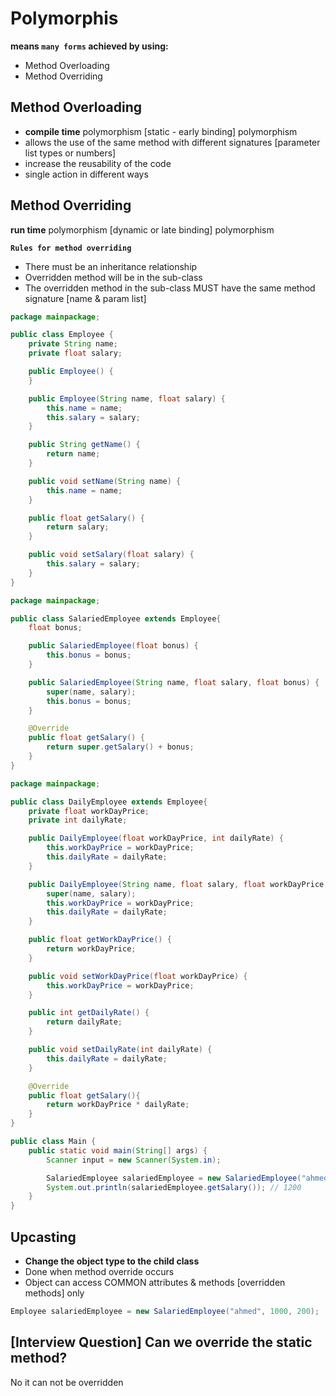 # Polymorphis
**means `many forms` achieved by using:**
- Method Overloading
- Method Overriding


## Method Overloading
- **compile time** polymorphism [static - early binding] polymorphism
- allows the use of the same method with different signatures [parameter list types or numbers]
- increase the reusability of the code
- single action in different ways

## Method Overriding
**run time** polymorphism [dynamic or late binding] polymorphism

**`Rules for method overriding`** 
- There must be an inheritance relationship
- Overridden method will be in the sub-class
- The overridden method in the sub-class MUST have the same method signature [name & param list]

```java
package mainpackage;

public class Employee {
    private String name;
    private float salary;

    public Employee() {
    }

    public Employee(String name, float salary) {
        this.name = name;
        this.salary = salary;
    }

    public String getName() {
        return name;
    }

    public void setName(String name) {
        this.name = name;
    }

    public float getSalary() {
        return salary;
    }

    public void setSalary(float salary) {
        this.salary = salary;
    }
}
```

```java
package mainpackage;

public class SalariedEmployee extends Employee{
    float bonus;

    public SalariedEmployee(float bonus) {
        this.bonus = bonus;
    }

    public SalariedEmployee(String name, float salary, float bonus) {
        super(name, salary);
        this.bonus = bonus;
    }

    @Override
    public float getSalary() {
        return super.getSalary() + bonus;
    }
}
```

```java
package mainpackage;

public class DailyEmployee extends Employee{
    private float workDayPrice;
    private int dailyRate;

    public DailyEmployee(float workDayPrice, int dailyRate) {
        this.workDayPrice = workDayPrice;
        this.dailyRate = dailyRate;
    }

    public DailyEmployee(String name, float salary, float workDayPrice, int dailyRate) {
        super(name, salary);
        this.workDayPrice = workDayPrice;
        this.dailyRate = dailyRate;
    }

    public float getWorkDayPrice() {
        return workDayPrice;
    }

    public void setWorkDayPrice(float workDayPrice) {
        this.workDayPrice = workDayPrice;
    }

    public int getDailyRate() {
        return dailyRate;
    }

    public void setDailyRate(int dailyRate) {
        this.dailyRate = dailyRate;
    }

    @Override
    public float getSalary(){
        return workDayPrice * dailyRate;
    }
}
```

```java
public class Main {
    public static void main(String[] args) {
        Scanner input = new Scanner(System.in);

        SalariedEmployee salariedEmployee = new SalariedEmployee("ahmed", 1000, 200);
        System.out.println(salariedEmployee.getSalary()); // 1200
    }
}
```


## Upcasting
- **Change the object type to the child class**
- Done when method override occurs
- Object can access COMMON attributes & methods [overridden methods] only

```java
Employee salariedEmployee = new SalariedEmployee("ahmed", 1000, 200);
```


## [Interview Question] Can we override the static method?
No it can not be overridden
```java

```
